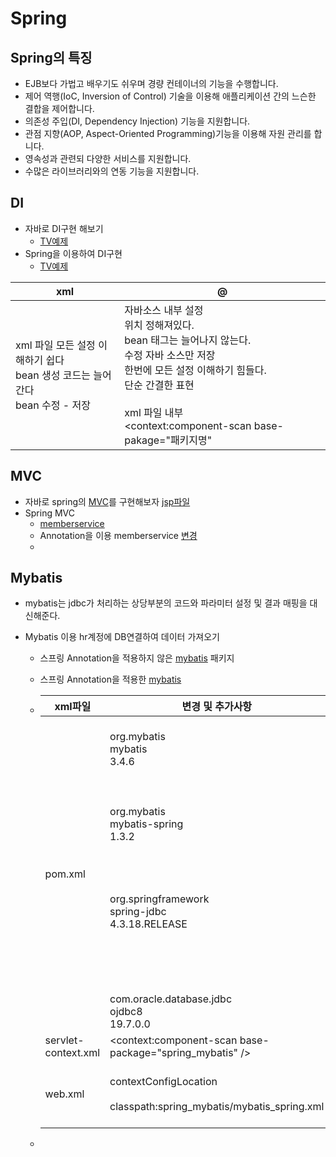 # Spring

## Spring의 특징

* EJB보다 가법고 배우기도 쉬우며 경량 컨테이너의 기능을 수행합니다.
* 제어 역행(IoC, Inversion of Control) 기술을 이용해 애플리케이션 간의 느슨한 결합을 제어합니다.
* 의존성 주입(DI, Dependency Injection) 기능을 지원합니다.
* 관점 지향(AOP, Aspect-Oriented Programming)기능을 이용해 자원 관리를 합니다.
* 영속성과 관련되 다양한 서비스를 지원합니다.
* 수많은 라이브러리와의 연동 기능을 지원합니다.

## DI

* 자바로 DI구현 해보기
  * [TV예제](./spring/src/main/java/tv)
* Spring을 이용하여 DI구현
  * [TV예제](./spring/src/main/java/tv/spring)

| xml                                                          | @                                                            |
| ------------------------------------------------------------ | ------------------------------------------------------------ |
| xml 파일 모든 설정 이해하기 쉽다<br />bean 생성 코드는 늘어간다<br />bean 수정 - 저장 | 자바소스 내부 설정<br />위치 정해져있다.<br />bean 태그는 늘어나지 않는다.<br />수정 자바 소스만 저장<br />한번에 모든 설정 이해하기 힘들다.<br />단순 간결한 표현<br /><br />xml 파일 내부<br /><context:component-scan base-pakage="패키지명" |



## MVC

* 자바로 spring의 [MVC](./nonspringmvc/src/main/java/test)를 구현해보자 [jsp파일](./nonspringmvc/src/main/webapp/hello.jsp)
* Spring MVC
  * [memberservice](./spring/src/main/java/memberservice)
  * Annotation을 이용 memberservice [변경](./spring/src/main/java/memberanno) 
  * 



## Mybatis

* mybatis는 jdbc가 처리하는 상당부분의 코드와 파라미터 설정 및 결과 매핑을 대신해준다.

* Mybatis 이용 hr계정에 DB연결하여 데이터 가져오기

  * 스프링 Annotation을 적용하지 않은 [mybatis](./spring/src/main/java/mybatis) 패키지

  * 스프링 Annotation을 적용한 [mybatis](./spring/src/main/java/spring_mybatis)

  * | xml파일             | 변경 및 추가사항                                             |
    | ------------------- | ------------------------------------------------------------ |
    | pom.xml             | <dependency><br/>    <groupId>org.mybatis</groupId><br/>    <artifactId>mybatis</artifactId><br/>    <version>3.4.6</version><br/></dependency><br/>		<!-- https://mvnrepository.com/artifact/org.mybatis/mybatis-spring --><br/><dependency><br/>    <groupId>org.mybatis</groupId><br/>    <artifactId>mybatis-spring</artifactId><br/>    <version>1.3.2</version><br/></dependency><br/><br/><!-- https://mvnrepository.com/artifact/org.springframework/spring-jdbc --><br/><dependency><br/>    <groupId>org.springframework</groupId><br/>    <artifactId>spring-jdbc</artifactId><br/>    <version>4.3.18.RELEASE</version><br/></dependency><br/><br/><!-- JDK 8, 9 사용 중일 경우 --><br/><!-- https://mvnrepository.com/artifact/com.oracle.database.jdbc/ojdbc8 --><br/><dependency><br/>    <groupId>com.oracle.database.jdbc</groupId><br/>    <artifactId>ojdbc8</artifactId><br/>    <version>19.7.0.0</version><br/></dependency> |
    | servlet-context.xml | <context:component-scan base-package="spring_mybatis" />     |
    | web.xml             | <context-param><br/>		<param-name>contextConfigLocation</param-name><br/>		<param-value><br/>		classpath:spring_mybatis/mybatis_spring.xml<br/>		</param-value><br/>	</context-param> |

  * 